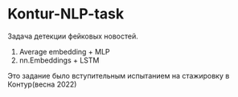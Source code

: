 # Kontur-NLP-task
Задача детекции фейковых новостей.
  1. Average embedding + MLP
  2. nn.Embeddings + LSTM
  
Это задание было вступительным испытанием на стажировку в Контур(весна 2022)
